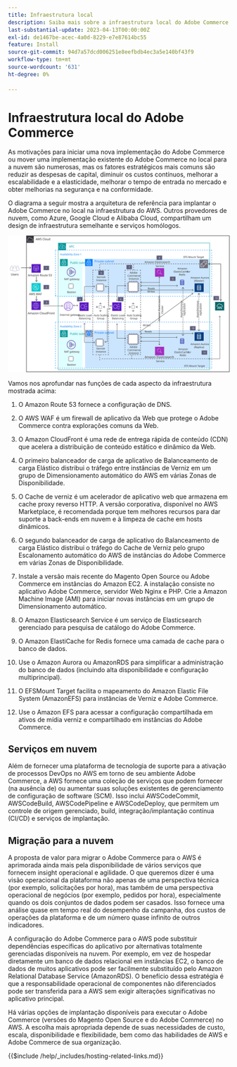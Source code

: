 ```yaml
---
title: Infraestrutura local
description: Saiba mais sobre a infraestrutura local do Adobe Commerce e serviços em nuvem de terceiros.
last-substantial-update: 2023-04-13T00:00:00Z
exl-id: de1467be-acec-4a0d-8229-e7e87614bc55
feature: Install
source-git-commit: 94d7a57dcd006251e8eefbdb4ec3a5e140bf43f9
workflow-type: tm+mt
source-wordcount: '631'
ht-degree: 0%

---
```


# Infraestrutura local do Adobe Commerce

As motivações para iniciar uma nova implementação do Adobe Commerce ou mover uma implementação existente do Adobe Commerce no local para a nuvem são numerosas, mas os fatores estratégicos mais comuns são reduzir as despesas de capital, diminuir os custos contínuos, melhorar a escalabilidade e a elasticidade, melhorar o tempo de entrada no mercado e obter melhorias na segurança e na conformidade.

O diagrama a seguir mostra a arquitetura de referência para implantar o Adobe Commerce no local na infraestrutura do AWS. Outros provedores de nuvem, como Azure, Google Cloud e Alibaba Cloud, compartilham um design de infraestrutura semelhante e serviços homólogos.

![Diagrama que mostra a infraestrutura do Adobe Commerce de auto-hospedagem em serviços em nuvem de terceiros](/help/assets/playbooks/on-premises-infrastructure.svg)

Vamos nos aprofundar nas funções de cada aspecto da infraestrutura mostrada acima:

1. O Amazon Route 53 fornece a configuração de DNS.

1. O AWS WAF é um firewall de aplicativo da Web que protege o Adobe Commerce contra explorações comuns da Web.

1. O Amazon CloudFront é uma rede de entrega rápida de conteúdo (CDN) que acelera a distribuição de conteúdo estático e dinâmico da Web.

1. O primeiro balanceador de carga de aplicativo de Balanceamento de carga Elástico distribui o tráfego entre instâncias de Verniz em um grupo de Dimensionamento automático do AWS em várias Zonas de Disponibilidade.

1. O Cache de verniz é um acelerador de aplicativo web que armazena em cache proxy reverso HTTP. A versão corporativa, disponível no AWS Marketplace, é recomendada porque tem melhores recursos para dar suporte a back-ends em nuvem e à limpeza de cache em hosts dinâmicos.

1. O segundo balanceador de carga de aplicativo do Balanceamento de carga Elástico distribui o tráfego do Cache de Verniz pelo grupo Escalonamento automático do AWS de instâncias do Adobe Commerce em várias Zonas de Disponibilidade.

1. Instale a versão mais recente do Magento Open Source ou Adobe Commerce em instâncias do Amazon EC2. A instalação consiste no aplicativo Adobe Commerce, servidor Web Nginx e PHP. Crie a Amazon Machine Image (AMI) para iniciar novas instâncias em um grupo de Dimensionamento automático.

1. O Amazon Elasticsearch Service é um serviço de Elasticsearch gerenciado para pesquisa de catálogo do Adobe Commerce.

1. O Amazon ElastiCache for Redis fornece uma camada de cache para o banco de dados.

1. Use o Amazon Aurora ou AmazonRDS para simplificar a administração do banco de dados (incluindo alta disponibilidade e configuração multiprincipal).

1. O EFSMount Target facilita o mapeamento do Amazon Elastic File System (AmazonEFS) para instâncias de Verniz e Adobe Commerce.

1. Use o Amazon EFS para acessar a configuração compartilhada em ativos de mídia verniz e compartilhado em instâncias do Adobe Commerce.

## Serviços em nuvem

Além de fornecer uma plataforma de tecnologia de suporte para a ativação de processos DevOps no AWS em torno de seu ambiente Adobe Commerce, a AWS fornece uma coleção de serviços que podem fornecer (na ausência de) ou aumentar suas soluções existentes de gerenciamento de configuração de software (SCM). Isso inclui AWSCodeCommit, AWSCodeBuild, AWSCodePipeline e AWSCodeDeploy, que permitem um controle de origem gerenciado, build, integração/implantação contínua (CI/CD) e serviços de implantação.

## Migração para a nuvem

A proposta de valor para migrar o Adobe Commerce para o AWS é aprimorada ainda mais pela disponibilidade de vários serviços que fornecem insight operacional e agilidade. O que queremos dizer é uma visão operacional da plataforma não apenas de uma perspectiva técnica (por exemplo, solicitações por hora), mas também de uma perspectiva operacional de negócios (por exemplo, pedidos por hora), especialmente quando os dois conjuntos de dados podem ser casados. Isso fornece uma análise quase em tempo real do desempenho da campanha, dos custos de operações da plataforma e de um número quase infinito de outros indicadores.

A configuração do Adobe Commerce para o AWS pode substituir dependências específicas do aplicativo por alternativas totalmente gerenciadas disponíveis na nuvem. Por exemplo, em vez de hospedar diretamente um banco de dados relacional em instâncias EC2, o banco de dados de muitos aplicativos pode ser facilmente substituído pelo Amazon Relational Database Service (AmazonRDS). O benefício dessa estratégia é que a responsabilidade operacional de componentes não diferenciados pode ser transferida para a AWS sem exigir alterações significativas no aplicativo principal.

Há várias opções de implantação disponíveis para executar o Adobe Commerce (versões do Magento Open Source e do Adobe Commerce) no AWS. A escolha mais apropriada depende de suas necessidades de custo, escala, disponibilidade e flexibilidade, bem como das habilidades de AWS e Adobe Commerce de sua organização.

{{$include /help/_includes/hosting-related-links.md}}
